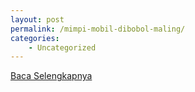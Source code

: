 ```yaml
---
layout: post
permalink: /mimpi-mobil-dibobol-maling/
categories:
    - Uncategorized
---
```


[Baca Selengkapnya](/06)